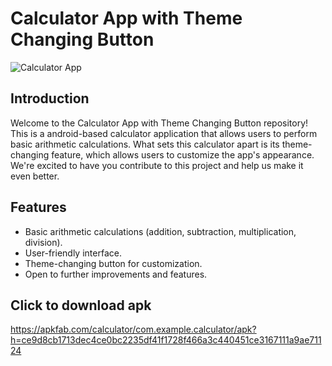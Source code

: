 # Calculator App with Theme Changing Button

![Calculator App](https://cdn.pixabay.com/photo/2022/05/08/03/10/calculator-7181192_1280.png)

## Introduction

Welcome to the Calculator App with Theme Changing Button repository! This is a android-based calculator application that allows users to perform basic arithmetic calculations. What sets this calculator apart is its theme-changing feature, which allows users to customize the app's appearance. We're excited to have you contribute to this project and help us make it even better.

## Features

- Basic arithmetic calculations (addition, subtraction, multiplication, division).
- User-friendly interface.
- Theme-changing button for customization.
- Open to further improvements and features.
  
## Click to download apk
https://apkfab.com/calculator/com.example.calculator/apk?h=ce9d8cb1713dec4ce0bc2235df41f1728f466a3c440451ce3167111a9ae71124
